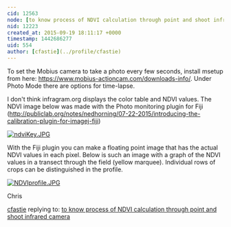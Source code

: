 ```yaml
---
cid: 12563
node: [to know process of NDVI calculation through point and shoot infrared camera](../notes/rajsan1108/09-18-2015/to-know-process-of-ndvi-calculation-through-point-and-shoot-infrared-camera)
nid: 12223
created_at: 2015-09-19 18:11:17 +0000
timestamp: 1442686277
uid: 554
author: [cfastie](../profile/cfastie)
---
```


To set the Mobius camera to take a photo every few seconds, install msetup from here: <https://www.mobius-actioncam.com/downloads-info/>. Under Photo Mode there are options for time-lapse.  

I don't think infragram.org displays the color table and NDVI values. The NDVI image below was made with the Photo monitoring plugin for Fiji (<http://publiclab.org/notes/nedhorning/07-22-2015/introducing-the-calibration-plugin-for-imagej-fiji>)   

[![ndviKey.JPG](https://i.publiclab.org/system/images/photos/000/011/642/large/ndviKey.JPG)](https://i.publiclab.org/system/images/photos/000/011/642/original/ndviKey.JPG)   

With the Fiji plugin you can make a floating point image that has the actual NDVI values in each pixel. Below is such an image with a graph of the NDVI values in a transect through the field (yellow marquee).  Individual rows of crops can be distinguished in the profile.


[![NDVIprofile.JPG](https://i.publiclab.org/system/images/photos/000/011/643/large/NDVIprofile.JPG)](https://i.publiclab.org/system/images/photos/000/011/643/original/NDVIprofile.JPG)

Chris

[cfastie](../profile/cfastie) replying to: [to know process of NDVI calculation through point and shoot infrared camera](../notes/rajsan1108/09-18-2015/to-know-process-of-ndvi-calculation-through-point-and-shoot-infrared-camera)

